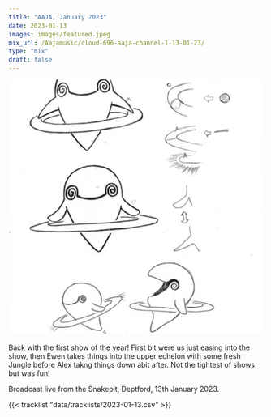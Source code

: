 ```yaml
---
title: "AAJA, January 2023"
date: 2023-01-13
images: images/featured.jpeg
mix_url: /Aajamusic/cloud-696-aaja-channel-1-13-01-23/
type: "mix"
draft: false
---
```


![artwork](images/featured.jpeg)

Back with the first show of the year! First bit were us just easing into the show, then
Ewen takes things into the upper echelon with some fresh Jungle before Alex takng things 
down abit after. Not the tightest of shows, but was fun!

Broadcast live from the Snakepit, Deptford, 13th January 2023.

{{< tracklist "data/tracklists/2023-01-13.csv" >}}
